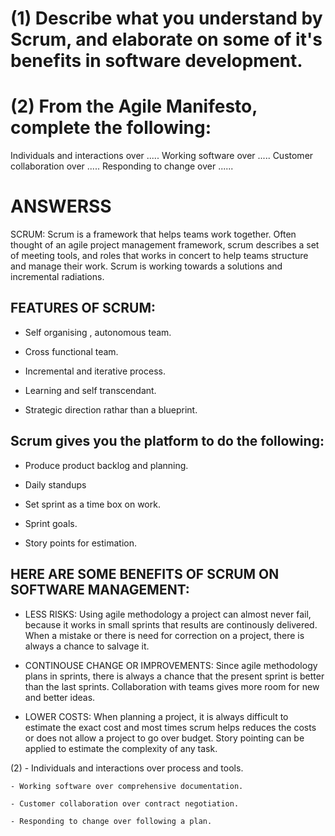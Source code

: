 # (1) Describe what you understand by Scrum, and elaborate on some of it's benefits in software development.

# (2)  From the Agile Manifesto, complete the following:

Individuals and interactions over .....
Working software over .....
Customer collaboration over .....
Responding to change over ......


# ANSWERSS

SCRUM: Scrum is a framework that helps teams work together. Often thought of an agile project management framework, scrum describes a set of meeting tools, and roles that works in concert to help teams structure and manage their work. Scrum is working towards a solutions and incremental radiations.

## FEATURES OF SCRUM: 

- Self organising , autonomous team. 

- Cross functional team.

- Incremental and iterative process.

- Learning and self transcendant. 

- Strategic direction rathar than a blueprint.

## Scrum gives you the platform to do the following:

- Produce product backlog and planning.

- Daily standups 

- Set sprint as a time box on work.

- Sprint goals.

- Story points for estimation.

## HERE ARE SOME BENEFITS OF SCRUM ON SOFTWARE MANAGEMENT:

- LESS RISKS: Using agile methodology a project can almost never fail, because it works in small sprints that results are continously delivered. When a mistake or there is need for correction on a project, there is always a chance to salvage it.

- CONTINOUSE CHANGE OR IMPROVEMENTS: Since agile methodology plans in sprints, there is always a chance that the present sprint is better than the last sprints. Collaboration with teams gives more room for new and better ideas.

- LOWER COSTS: When planning a project, it is always difficult to estimate the exact cost and most times scrum helps reduces the costs or does not allow a project to go over budget. Story pointing can be applied to estimate the complexity of any task.


(2) - Individuals and interactions over process and tools.

    - Working software over comprehensive documentation.

    - Customer collaboration over contract negotiation.

    - Responding to change over following a plan.